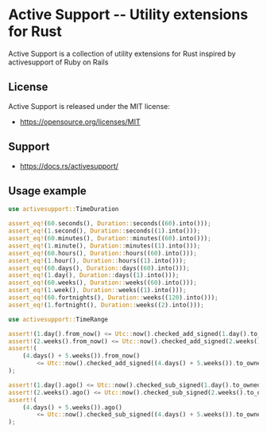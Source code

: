 # Active Support -- Utility extensions for Rust

Active Support is a collection of utility extensions for Rust inspired by activesupport of Ruby on Rails

## License

Active Support is released under the MIT license:

* https://opensource.org/licenses/MIT


## Support

* https://docs.rs/activesupport/

## Usage example

```rust
use activesupport::TimeDuration

assert_eq!(60.seconds(), Duration::seconds((60).into()));
assert_eq!(1.second(), Duration::seconds((1).into()));
assert_eq!(60.minutes(), Duration::minutes((60).into()));
assert_eq!(1.minute(), Duration::minutes((1).into()));
assert_eq!(60.hours(), Duration::hours((60).into()));
assert_eq!(1.hour(), Duration::hours((1).into()));
assert_eq!(60.days(), Duration::days((60).into()));
assert_eq!(1.day(), Duration::days((1).into()));
assert_eq!(60.weeks(), Duration::weeks((60).into()));
assert_eq!(1.week(), Duration::weeks((1).into()));
assert_eq!(60.fortnights(), Duration::weeks((120).into()));
assert_eq!(1.fortnight(), Duration::weeks((2).into()));
```

```rust
use activesupport::TimeRange

assert!(1.day().from_now() <= Utc::now().checked_add_signed(1.day().to_owned()));
assert!(2.weeks().from_now() <= Utc::now().checked_add_signed(2.weeks().to_owned()));
assert!(
    (4.days() + 5.weeks()).from_now()
        <= Utc::now().checked_add_signed((4.days() + 5.weeks()).to_owned())
);

assert!(1.day().ago() <= Utc::now().checked_sub_signed(1.day().to_owned()));
assert!(2.weeks().ago() <= Utc::now().checked_sub_signed(2.weeks().to_owned()));
assert!(
    (4.days() + 5.weeks()).ago()
        <= Utc::now().checked_sub_signed((4.days() + 5.weeks()).to_owned())
);
```
